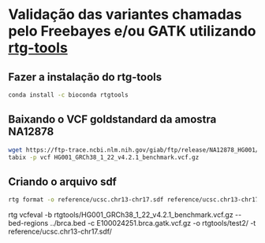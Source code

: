 # Validação das variantes chamadas pelo Freebayes e/ou GATK utilizando [rtg-tools](https://github.com/RealTimeGenomics/rtg-tools)

## Fazer a instalação do rtg-tools

```bash
conda install -c bioconda rtgtools
```

## Baixando o VCF goldstandard da amostra NA12878

```bash
wget https://ftp-trace.ncbi.nlm.nih.gov/giab/ftp/release/NA12878_HG001/latest/GRCh38/HG001_GRCh38_1_22_v4.2.1_benchmark.vcf.gz
tabix -p vcf HG001_GRCh38_1_22_v4.2.1_benchmark.vcf.gz
```

## Criando o arquivo sdf

```bash
rtg format -o reference/ucsc.chr13-chr17.sdf reference/ucsc.chr13-chr17.fa
```

rtg vcfeval -b rtgtools/HG001_GRCh38_1_22_v4.2.1_benchmark.vcf.gz --bed-regions ../brca.bed -c E100024251.brca.gatk.vcf.gz -o rtgtools/test2/ -t reference/ucsc.chr13-chr17.sdf/